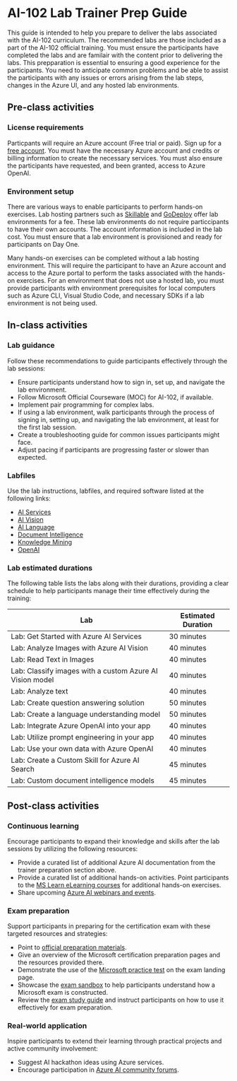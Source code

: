 # AI-102 Lab Trainer Prep Guide

This guide is intended to help you prepare to deliver the labs associated with the AI-102 curriculum. The recommended labs are those included as a part of the AI-102 official training. You must ensure the participants have completed the labs and are familair with the content prior to delivering the labs. This prepparation is essential to ensuring a good experience for the participants. You need to anticipate common problems and be able to assist the participants with any issues or errors arising from the lab steps, changes in the Azure UI, and any hosted lab environments.

## Pre-class activities

### License requirements

Particpants will require an Azure account (Free trial or paid). Sign up for a [free account](https://azure.microsoft.com/en-in/pricing/purchase-options/azure-account). You must have the necessary Azure account and credits or billing information to create the necessary services. You must also ensure the participants have requested, and been granted, access to Azure OpenAI.

### Environment setup

There are various ways to enable participants to perform hands-on exercises. Lab hosting partners such as [Skillable](https://www.skillable.com/virtual-it-labs-skills-validation-hands-on-learning/?nab=1) and [GoDeploy](https://godeploy.com/) offer lab environments for a fee. These lab environments do not require particcipants to have their own accounts. The account information is included in the lab cost. You must ensure that a lab environment is provisioned and ready for participants on Day One.

Many hands-on exercises can be completed without a lab hosting environment. This will require the participant to have an Azure account and access to the Azure portal to perform the tasks associated with the hands-on exercises. For an environment that does not use a hosted lab, you must provide participants with environment prerequisites for local computers such as Azure CLI, Visual Studio Code, and necessary SDKs if a lab environment is not being used.

## In-class activities

### Lab guidance

Follow these recommendations to guide participants effectively through the lab sessions:

- Ensure participants understand how to sign in, set up, and navigate the lab environment.
- Follow Microsoft Official Courseware (MOC) for AI-102, if available.
- Implement pair programming for complex labs.
- If using a lab environment, walk participants through the process of signing in, setting up, and navigating the lab environment, at least for the first lab session.
- Create a troubleshooting guide for common issues participants might face.
- Adjust pacing if participants are progressing faster or slower than expected.

### Labfiles

Use the lab instructions, labfiles, and required software listed at the following links:

- [AI Services](https://github.com/MicrosoftLearning/mslearn-ai-services)
- [AI Vision](https://github.com/MicrosoftLearning/mslearn-ai-vision)
- [AI Language](https://github.com/MicrosoftLearning/mslearn-ai-language)
- [Document Intelligence](https://github.com/MicrosoftLearning/mslearn-ai-document-intelligence)
- [Knowledge Mining](https://github.com/MicrosoftLearning/mslearn-knowledge-mining)
- [OpenAI](https://github.com/MicrosoftLearning/mslearn-openai)

### Lab estimated durations

The following table lists the labs along with their durations, providing a clear schedule to help participants manage their time effectively during the training:

| Lab | Estimated Duration |
| --- | --- |
| Lab: Get Started with Azure AI Services | 30 minutes |
| Lab: Analyze Images with Azure AI Vision| 40 minutes |
| Lab: Read Text in Images  |40 minutes |
| Lab: Classify images with a custom Azure AI Vision model | 40 minutes |
| Lab: Analyze text | 40 minutes |
| Lab: Create question answering solution | 50 minutes  |
| Lab: Create a language understanding model | 50 minutes  |
| Lab: Integrate Azure OpenAI into your app  | 40 minutes |
| Lab: Utilize prompt engineering in your app | 40 minutes |
| Lab: Use your own data with Azure OpenAI | 40 minutes |
| Lab: Create a Custom Skill for Azure AI Search | 45 minutes |
| Lab: Custom document intelligence models| 45 minutes |

## Post-class activities

### Continuous learning

Encourage participants to expand their knowledge and skills after the lab sessions by utilizing the following resources:

- Provide a curated list of additional Azure AI documentation from the trainer preparation section above.
- Provide a curated list of additional hands-on activities. Point participants to the [MS Learn eLearning courses](https://learn.microsoft.com/en-us/training/courses/ai-102t00) for additional hands-on exercises.
- Share upcoming [Azure AI webinars and events](https://azure.microsoft.com/en-in/resources/events/).

### Exam preparation

Support participants in preparing for the certification exam with these targeted resources and strategies:

- Point to [official preparation materials](https://learn.microsoft.com/en-us/credentials/certifications/azure-ai-engineer/?practice-assessment-type=certification).
- Give an overview of the Microsoft certification preparation pages and the resources provided there.
- Demonstrate the use of the [Microsoft practice test](https://learn.microsoft.com/en-us/credentials/certifications/azure-ai-engineer/practice/assessment?assessment-type=practice&assessmentId=61&practice-assessment-type=certification) on the exam landing page.
- Showcase the [exam sandbox](https://go.microsoft.com/fwlink/?linkid=2226877) to help participants understand how a Microsoft exam is constructed.
- Review the [exam study guide](https://aka.ms/ai102-StudyGuide) and instruct participants on how to use it effectively for exam preparation.

### Real-world application

Inspire participants to extend their learning through practical projects and active community involvement:

- Suggest AI hackathon ideas using Azure services.
- Encourage participation in [Azure AI community forums](https://techcommunity.microsoft.com/category/Azure).

